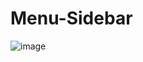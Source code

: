 # Menu-Sidebar
![image](https://user-images.githubusercontent.com/76132974/151088959-6071bffd-df74-45d4-924c-93979ea6615f.png)
